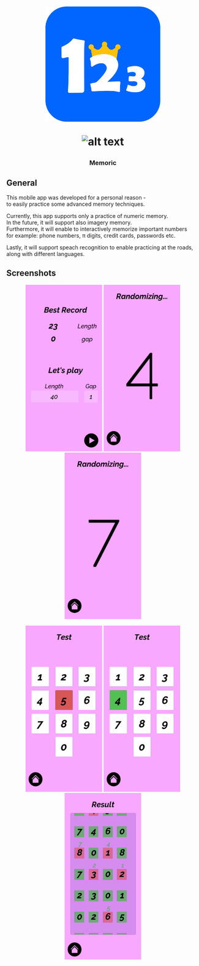 <h1 align="center">
  <img src="images/logo.png" width="300"/>
  
 ![_alt text_](https://img.shields.io/badge/Platforms-android-blue??style=for-the-badge)

  </h1>
<h3 align="center">  
  
Memoric
  </h3> 

## General

This mobile app was developed for a personal reason -  
to easily practice some advanced memory techniques.

Currently, this app supports only a practice of numeric memory.  
In the future, it will support also imagery memory.  
Furthermore, it will enable to interactively memorize important numbers  
for example: phone numbers, π digits, credit cards, passwords etc.

Lastly, it will support speach recognition to enable practicing at the roads,  
along with different languages.
  
## Screenshots
<p align="center">
 <img src="images/1.jpg" width="200"/>
 <img src="images/2.jpg" width="200"/>
 <img src="images/3.jpg" width="200"/>
<p align="center">
 <img src="images/4.jpg" width="200"/>
<img src="images/5.jpg" width="200"/>
<img src="images/6.jpg" width="200"/>
</p>
